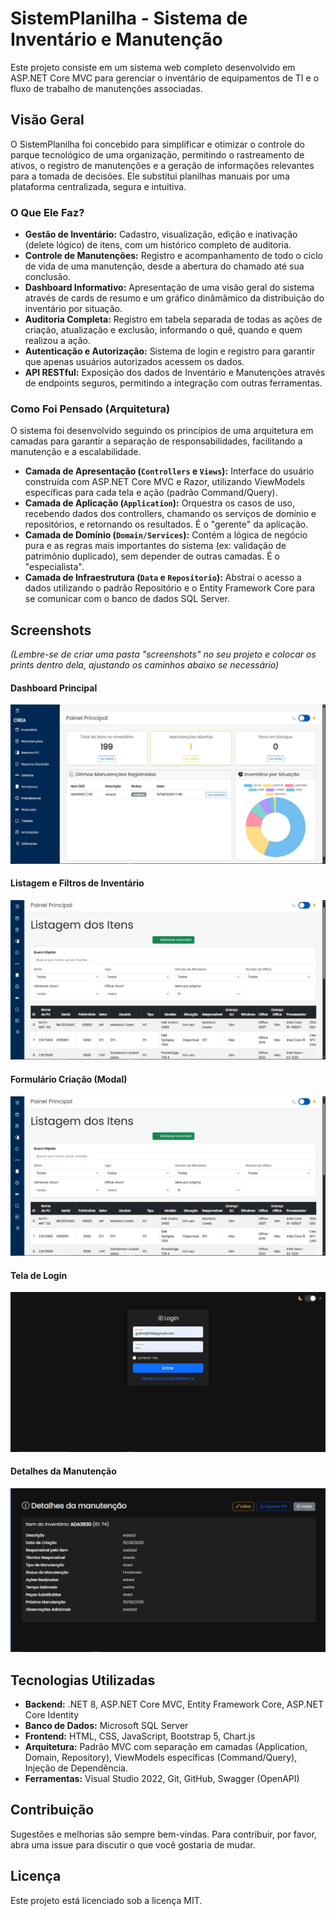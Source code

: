 # SistemPlanilha - Sistema de Inventário e Manutenção

Este projeto consiste em um sistema web completo desenvolvido em ASP.NET Core MVC para gerenciar o inventário de equipamentos de TI e o fluxo de trabalho de manutenções associadas.

## Visão Geral

O SistemPlanilha foi concebido para simplificar e otimizar o controle do parque tecnológico de uma organização, permitindo o rastreamento de ativos, o registro de manutenções e a geração de informações relevantes para a tomada de decisões. Ele substitui planilhas manuais por uma plataforma centralizada, segura e intuitiva.

### O Que Ele Faz?

* **Gestão de Inventário:** Cadastro, visualização, edição e inativação (delete lógico) de itens, com um histórico completo de auditoria.
* **Controle de Manutenções:** Registro e acompanhamento de todo o ciclo de vida de uma manutenção, desde a abertura do chamado até sua conclusão.
* **Dashboard Informativo:** Apresentação de uma visão geral do sistema através de cards de resumo e um gráfico dinâmâmico da distribuição do inventário por situação.
* **Auditoria Completa:** Registro em tabela separada de todas as ações de criação, atualização e exclusão, informando o quê, quando e quem realizou a ação.
* **Autenticação e Autorização:** Sistema de login e registro para garantir que apenas usuários autorizados acessem os dados.
* **API RESTful:** Exposição dos dados de Inventário e Manutenções através de endpoints seguros, permitindo a integração com outras ferramentas.

### Como Foi Pensado (Arquitetura)

O sistema foi desenvolvido seguindo os princípios de uma arquitetura em camadas para garantir a separação de responsabilidades, facilitando a manutenção e a escalabilidade.

* **Camada de Apresentação (`Controllers` e `Views`):** Interface do usuário construída com ASP.NET Core MVC e Razor, utilizando ViewModels específicas para cada tela e ação (padrão Command/Query).
* **Camada de Aplicação (`Application`):** Orquestra os casos de uso, recebendo dados dos controllers, chamando os serviços de domínio e repositórios, e retornando os resultados. É o "gerente" da aplicação.
* **Camada de Domínio (`Domain/Services`):** Contém a lógica de negócio pura e as regras mais importantes do sistema (ex: validação de patrimônio duplicado), sem depender de outras camadas. É o "especialista".
* **Camada de Infraestrutura (`Data` e `Repositorio`):** Abstrai o acesso a dados utilizando o padrão Repositório e o Entity Framework Core para se comunicar com o banco de dados SQL Server.

## Screenshots

*(Lembre-se de criar uma pasta "screenshots" no seu projeto e colocar os prints dentro dela, ajustando os caminhos abaixo se necessário)*

#### Dashboard Principal
![Dashboard Principal](screenshots/dashboard.jpeg)

#### Listagem e Filtros de Inventário
![Listagem de Inventário](screenshots/inventario.jpeg)

#### Formulário Criação (Modal)
![Formulário de Criaçãp](screenshots/inventario.jpeg)

#### Tela de Login
![Tela de Login](screenshots/login.jpeg)

#### Detalhes da Manutenção
![Detalhes da Manutenção](screenshots/detalhesManutencao.jpeg)

## Tecnologias Utilizadas

* **Backend:** .NET 8, ASP.NET Core MVC, Entity Framework Core, ASP.NET Core Identity
* **Banco de Dados:** Microsoft SQL Server
* **Frontend:** HTML, CSS, JavaScript, Bootstrap 5, Chart.js
* **Arquitetura:** Padrão MVC com separação em camadas (Application, Domain, Repository), ViewModels específicas (Command/Query), Injeção de Dependência.
* **Ferramentas:** Visual Studio 2022, Git, GitHub, Swagger (OpenAPI)

## Contribuição

Sugestões e melhorias são sempre bem-vindas. Para contribuir, por favor, abra uma issue para discutir o que você gostaria de mudar.

## Licença

Este projeto está licenciado sob a licença MIT.
